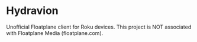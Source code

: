 # Hydravion
Unofficial Floatplane client for Roku devices. This project is NOT associated with Floatplane Media (floatplane.com).
